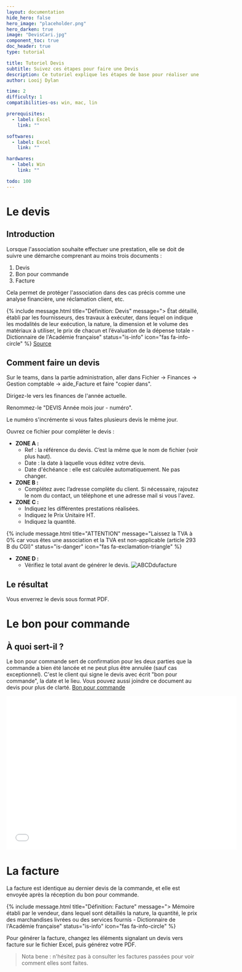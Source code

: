 ```yaml
---
layout: documentation
hide_hero: false
hero_image: "placeholder.png"
hero_darken: true
image: "DevisCari.jpg"
component_toc: true
doc_header: true
type: tutorial

title: Tutoriel Devis
subtitle: Suivez ces étapes pour faire une Devis
description: Ce tutoriel explique les étapes de base pour réaliser une Devis.
author: Looij Dylan

time: 2
difficulty: 1
compatibilities-os: win, mac, lin

prerequisites:
  - label: Excel
    link: ""

softwares: 
  - label: Excel
    link: ""

hardwares: 
  - label: Win
    link: ""

todo: 100
---
```

# Le devis

## Introduction
Lorsque l'association souhaite effectuer une prestation, elle se doit de suivre une démarche comprenant au moins trois documents :

1. Devis
2. Bon pour commande
3. Facture

Cela permet de protéger l'association dans des cas précis comme une analyse financière, une réclamation client, etc.

{% include message.html title="Définition: Devis" message="> État détaillé, établi par les fournisseurs, des travaux à exécuter, dans lequel on indique les modalités de leur exécution, la nature, la dimension et le volume des matériaux à utiliser, le prix de chacun et l’évaluation de la dépense totale - Dictionnaire de l'Académie française" status="is-info" icon="fas fa-info-circle" %}
[Source](https://www.dictionnaire-academie.fr/article/A9D2245)

## Comment faire un devis
Sur le teams, dans la partie administration, aller dans Fichier -> Finances -> Gestion comptable -> aide_Facture et faire "copier dans".

Dirigez-le vers les finances de l'année actuelle.

Renommez-le "DEVIS Année mois jour - numéro".

Le numéro s'incrémente si vous faites plusieurs devis le même jour.

Ouvrez ce fichier pour compléter le devis :

* **ZONE A :**
    - Ref : la référence du devis. C’est la même que le nom de fichier (voir plus haut).
    - Date : la date à laquelle vous éditez votre devis.
    - Date d'échéance : elle est calculée automatiquement. Ne pas changer.
* **ZONE B :**
    - Complétez avec l’adresse complète du client. Si nécessaire, rajoutez le nom du contact, un téléphone et une adresse mail si vous l'avez.
* **ZONE C :**
    - Indiquez les différentes prestations réalisées.
    - Indiquez le Prix Unitaire HT.
    - Indiquez la quantité.

{% include message.html title="ATTENTION" message="Laissez la TVA à 0% car vous êtes une association et la TVA est non-applicable (article 293 B du CGI)" status="is-danger" icon="fas fa-exclamation-triangle" %}

* **ZONE D :**
    - Vérifiez le total avant de générer le devis.
![ABCDdufacture](./ABCDufacture.png)

## Le résultat
Vous enverrez le devis sous format PDF.

# Le bon pour commande

## À quoi sert-il ?
Le bon pour commande sert de confirmation pour les deux parties que la commande a bien été lancée et ne peut plus être annulée (sauf cas exceptionnel). C'est le client qui signe le devis avec écrit "bon pour commande", la date et le lieu. Vous pouvez aussi joindre ce document au devis pour plus de clarté.
[Bon pour commande](./Template-Bon-pour-accord.pdf)

<embed src="./Template-Bon-pour-accord.pdf" type="application/pdf" width="600" height="400">

# La facture
La facture est identique au dernier devis de la commande, et elle est envoyée après la réception du bon pour commande.

{% include message.html title="Définition: Facture" message="> Mémoire établi par le vendeur, dans lequel sont détaillés la nature, la quantité, le prix des marchandises livrées ou des services fournis - Dictionnaire de l'Académie française" status="is-info" icon="fas fa-info-circle" %}

Pour générer la facture, changez les éléments signalant un devis vers facture sur le fichier Excel, puis générez votre PDF.

> Nota bene : n'hésitez pas à consulter les factures passées pour voir comment elles sont faites.
